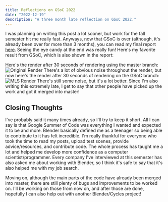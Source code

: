 ```yaml
---
title: Reflections on GSoC 2022
date: "2022-12-19"
description: "A three month late reflection on GSoC 2022."
---
```


I was planning on writing this post a lot sooner, but work for the fall semester hit me really fast. Anyways, now that GSoC is over (although, it's already been over for more than 3 months), you can read my final report [here](https://wiki.blender.org/wiki/User:JeffreyLiu/GSoC2022/FinalReport). Seeing the eye candy at the end was really fun! Here's my favorite result from GSoC, which is also shown in the report:

Here's the render after 30 seconds of rendering using the master branch:
![Original Render](/images/07-attic-original.png)
There's a lot of obvious noise throughout the render, but now here's the render after 30 seconds of rendering on the GSoC branch:
![MLS Render](/images/07-attic-mls.png)
There's still some noise, but it's a lot better. Since I'm also writing this extremely late, I get to say that other people have picked up the work and got it merged into master!


## Closing Thoughts

I've probably said it many times already, so I'll try to keep it short. All I can say is that Google Summer of Code was everything I wanted and expected it to be and more. Blender basically defined me as a teenager so being able to contribute to it has felt incredible. I'm really thankful for everyone who took the time to read my posts, upload test scenes, provide advice/resources, and contribute code. The whole process has taught me a lot and helped me develop more confidence as a computer scientist/programmer. Every company I've interviewed at this semester has also asked me about working with Blender, so I think it's safe to say that it's also helped me with my job search.

Moving on, although the main parts of the code have already been merged into master, there are still plenty of bugs and improvements to be worked on. I'll be working on those from now on, and after those are done, hopefully I can also help out with another Blender/Cycles project!
